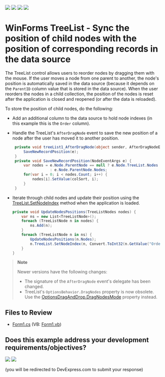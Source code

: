 <!-- default badges list -->
![](https://img.shields.io/endpoint?url=https://codecentral.devexpress.com/api/v1/VersionRange/128637290/15.2.4%2B)
[![](https://img.shields.io/badge/Open_in_DevExpress_Support_Center-FF7200?style=flat-square&logo=DevExpress&logoColor=white)](https://supportcenter.devexpress.com/ticket/details/E3577)
[![](https://img.shields.io/badge/📖_How_to_use_DevExpress_Examples-e9f6fc?style=flat-square)](https://docs.devexpress.com/GeneralInformation/403183)
[![](https://img.shields.io/badge/💬_Leave_Feedback-feecdd?style=flat-square)](#does-this-example-address-your-development-requirementsobjectives)
<!-- default badges end -->

# WinForms TreeList - Sync the position of child nodes with the position of corresponding records in the data source

The TreeList control allows users to reorder nodes by dragging them with the mouse. If the user moves a node from one parent to another, the node's position is automatically saved in the data source (because it depends on the `ParentID` column value that is stored in the data source). When the user reorders the nodes in a child collection, the position of the nodes is reset after the application is closed and reopened (or after the data is reloaded).

To store the position of child nodes, do the following:

* Add an additional column to the data source to hold node indexes (in this example this is the `Order` column).
* Handle the TreeList's `AfterDragNode` event to save the new position of a node after the user has moved it to another position.

  ```csharp
   private void treeList1_AfterDragNode(object sender, AfterDragNodeEventArgs e) {
       SaveNewRecordPosition(e);
   }
   private void SaveNewRecordPosition(NodeEventArgs e) {
       var nodes = e.Node.ParentNode == null ? e.Node.TreeList.Nodes
                   : e.Node.ParentNode.Nodes;
       for(var i = 0; i < nodes.Count; i++) {
           nodes[i].SetValue(colSort, i);
       }
   }
  ```
* Iterate through child nodes and update their position using the [TreeList.SetNodeIndex](https://docs.devexpress.com/WindowsForms/DevExpress.XtraTreeList.TreeList.SetNodeIndex(DevExpress.XtraTreeList.Nodes.TreeListNode-System.Int32)) method when the application is loaded.
   
   ```cs
   private void UpdateNodesPositions(TreeListNodes nodes) {
       var ns = new List<TreeListNode>();
       foreach (TreeListNode n in nodes) {
           ns.Add(n);
       }
       foreach (TreeListNode n in ns) {
           UpdateNodesPositions(n.Nodes);
           n.TreeList.SetNodeIndex(n, Convert.ToInt32(n.GetValue("Order")));
       }
   }
   ```

> **Note**
> 
> Newer versions have the following changes:
> * The signature of the `AfterDragNode` event's delegate has been changed.
> * TreeList's `OptionsBehavior.DragNodes` property is now obsolete. Use the [OptionsDragAndDrop.DragNodesMode](https://docs.devexpress.com/WindowsForms/DevExpress.XtraTreeList.TreeListOptionsDragAndDrop.DragNodesMode) property instead.


## Files to Review

* [Form1.cs](./CS/Q351285/Form1.cs) (VB: [Form1.vb](./VB/Q351285/Form1.vb))
<!-- feedback -->
## Does this example address your development requirements/objectives?

[<img src="https://www.devexpress.com/support/examples/i/yes-button.svg"/>](https://www.devexpress.com/support/examples/survey.xml?utm_source=github&utm_campaign=winforms-treelist-sync-position-of-nodes-with-data-records&~~~was_helpful=yes) [<img src="https://www.devexpress.com/support/examples/i/no-button.svg"/>](https://www.devexpress.com/support/examples/survey.xml?utm_source=github&utm_campaign=winforms-treelist-sync-position-of-nodes-with-data-records&~~~was_helpful=no)

(you will be redirected to DevExpress.com to submit your response)
<!-- feedback end -->
